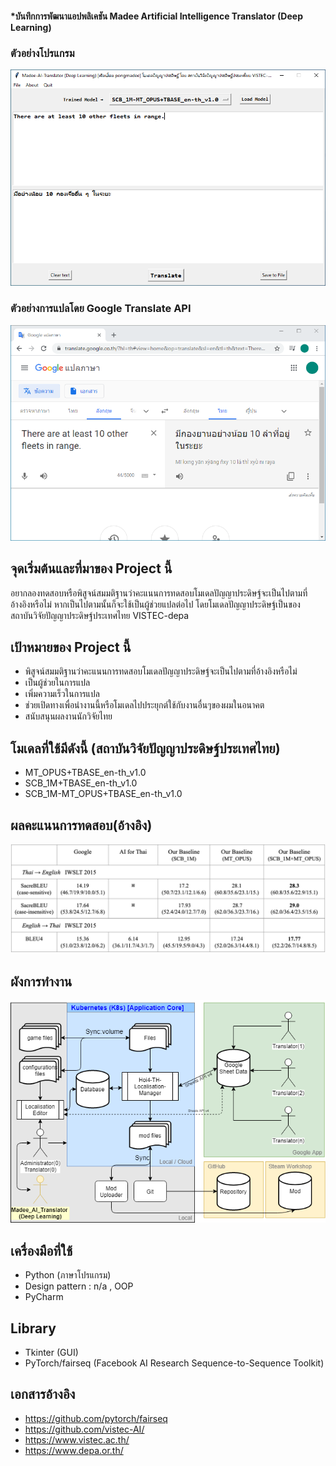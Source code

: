 
#### *บันทึกการพัฒนาแอปพลิเคชัน Madee Artificial Intelligence Translator (Deep Learning)

### ตัวอย่างโปรแกรม
<img src="images/Madee-AI-Translator0.png">

### ตัวอย่างการแปลโดย Google Translate API
<img src="images/Madee-AI-Translator1cmpG.png">


## จุดเริ่มต้นและที่มาของ Project นี้

อยากลองทดสอบหรือพิสูจน์สมมติฐานว่าคะแนนการทดสอบโมเดลปัญญาประดิษฐ์จะเป็นไปตามที่อ้างอิงหรือไม่ หากเป็นไปตามนั้นก็จะใช้เป็นผู้ช่วยแปลต่อไป โดยโมเดลปัญญาประดิษฐ์เป็นของสถาบันวิจัยปัญญาประดิษฐ์ประเทศไทย VISTEC-depa </br>

## เป้าหมายของ Project นี้
 - พิสูจน์สมมติฐานว่าคะแนนการทดสอบโมเดลปัญญาประดิษฐ์จะเป็นไปตามที่อ้างอิงหรือไม่
 - เป็นผู้ช่วยในการแปล
 - เพิ่มความเร็วในการแปล
 - ช่วยเปิดทางเพื่อนำงานนี้หรือโมเดลไปประยุกต์ใช้กับงานอื่นๆของผมในอนาคต
 - สนับสนุนผลงานนักวิจัยไทย

## โมเดลที่ใช้มีดังนี้ (สถาบันวิจัยปัญญาประดิษฐ์ประเทศไทย)
 - MT_OPUS+TBASE_en-th_v1.0
 - SCB_1M+TBASE_en-th_v1.0
 - SCB_1M-MT_OPUS+TBASE_en-th_v1.0

## ผลคะแนนการทดสอบ(อ้างอิง)
<img src="images/Madee-AI-Translator2iwslt2015.png">


## ผังการทำงาน
<img src="images/Hoi4-TH-Localisation-Manager-diagram-V1_6h.png"> </br>



## เครื่องมือที่ใช้
 - Python (ภาษาโปรแกรม)
 - Design pattern : n/a , OOP
 - PyCharm

 ## Library
 - Tkinter (GUI)
 - PyTorch/fairseq (Facebook AI Research Sequence-to-Sequence Toolkit)


 ## เอกสารอ้างอิง
 - https://github.com/pytorch/fairseq
 - https://github.com/vistec-AI/
 - https://www.vistec.ac.th/
 - https://www.depa.or.th/